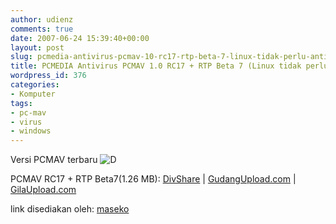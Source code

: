 ```yaml
---
author: udienz
comments: true
date: 2007-06-24 15:39:40+00:00
layout: post
slug: pcmedia-antivirus-pcmav-10-rc17-rtp-beta-7-linux-tidak-perlu-anti-virus
title: PCMEDIA Antivirus PCMAV 1.0 RC17 + RTP Beta 7 (Linux tidak perlu anti virus)
wordpress_id: 376
categories:
- Komputer
tags:
- pc-mav
- virus
- windows
---
```


Versi PCMAV terbaru ![D](http://sandynata.wordpress.com/wp-includes/images/smilies/icon_biggrin.gif)

PCMAV RC17 + RTP Beta7(1.26 MB):
[DivShare](http://www.divshare.com/download/1037067-21c) | [GudangUpload.com](http://gudangupload.com/filelink.php?filecode=99ce0a3038dd0c57a497043b1dd52357d872533511e9c90341bb0c3841046008) | [GilaUpload.com](http://download.gilaupload.com/filepointer.php?fid=090ab1c133b4767d0326b4339bf5b615)

link disediakan oleh: [maseko](http://maseko.com/)
